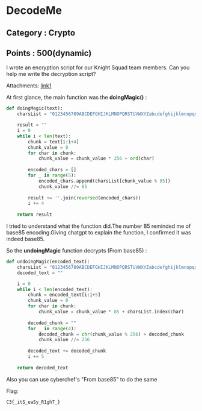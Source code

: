 # DecodeMe
## Category : Crypto
## Points : 500(dynamic)
I wrote an encryption script for our Knight Squad team members. Can you help me write the decryption script?

Attachments: [link1](https://drive.google.com/drive/folders/1JEA0hwYJ9XAF3RUB5wU6XqGNGY2MzZbe?usp=sharing)

At first glance, the main function was the __doingMagic()__ : 
```py
def doingMagic(text):
    charsList = "0123456789ABCDEFGHIJKLMNOPQRSTUVWXYZabcdefghijklmnopqrstuvwxyz!#$%&()*+-;<=>?@^_`{|}~"

    result = ""
    i = 0
    while i < len(text):
        chunk = text[i:i+4]
        chunk_value = 0
        for char in chunk:
            chunk_value = chunk_value * 256 + ord(char)
        
        encoded_chars = []
        for _ in range(5):
            encoded_chars.append(charsList[chunk_value % 85])
            chunk_value //= 85
        
        result += ''.join(reversed(encoded_chars))
        i += 4
    
    return result
```

I tried to understand what the function did.The number 85 reminded me of base85 encoding.Giving chatgpt to explain the function, I confirmed it was indeed base85.

So the __undoingMagic__ function decrypts (From base85) :
```py
def undoingMagic(encoded_text):
    charsList = "0123456789ABCDEFGHIJKLMNOPQRSTUVWXYZabcdefghijklmnopqrstuvwxyz!#$%&()*+-;<=>?@^_`{|}~"
    decoded_text = ""

    i = 0
    while i < len(encoded_text):
        chunk = encoded_text[i:i+5]
        chunk_value = 0
        for char in chunk:
            chunk_value = chunk_value * 85 + charsList.index(char)
        
        decoded_chunk = ""
        for _ in range(4):
            decoded_chunk = chr(chunk_value % 256) + decoded_chunk
            chunk_value //= 256
        
        decoded_text += decoded_chunk
        i += 5
    
    return decoded_text
```

Also you can use cyberchef's "From base85" to do the same

Flag: 
```
C3{_itS_eaSy_R1gh7_}
```



